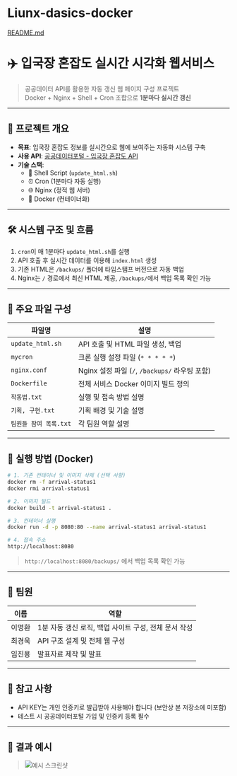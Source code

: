 # Liunx-dasics-docker

[README.md](https://github.com/user-attachments/files/20683595/README.md)
# ✈️ 입국장 혼잡도 실시간 시각화 웹서비스

> 공공데이터 API를 활용한 자동 갱신 웹 페이지 구성 프로젝트  
> Docker + Nginx + Shell + Cron 조합으로 **1분마다 실시간 갱신**

---

## 📌 프로젝트 개요

- **목표**: 입국장 혼잡도 정보를 실시간으로 웹에 보여주는 자동화 시스템 구축
- **사용 API**: [공공데이터포털 - 입국장 혼잡도 API](https://www.data.go.kr/tcs/dss/selectApiDataDetailView.do?publicDataPk=15058243)
- **기술 스택**:
  - 🐚 Shell Script (`update_html.sh`)
  - ⏰ Cron (1분마다 자동 실행)
  - 🌐 Nginx (정적 웹 서버)
  - 🐳 Docker (컨테이너화)

---

## 🛠️ 시스템 구조 및 흐름

1. `cron`이 매 1분마다 `update_html.sh`를 실행
2. API 호출 후 실시간 데이터를 이용해 `index.html` 생성
3. 기존 HTML은 `/backups/` 폴더에 타임스탬프 버전으로 자동 백업
4. Nginx는 `/` 경로에서 최신 HTML 제공, `/backups/`에서 백업 목록 확인 가능

---

## 📁 주요 파일 구성

| 파일명                | 설명 |
|------------------------|------|
| `update_html.sh`       | API 호출 및 HTML 파일 생성, 백업 |
| `mycron`               | 크론 실행 설정 파일 (`* * * * *`) |
| `nginx.conf`           | Nginx 설정 파일 (`/`, `/backups/` 라우팅 포함) |
| `Dockerfile`           | 전체 서비스 Docker 이미지 빌드 정의 |
| `작동법.txt`           | 실행 및 접속 방법 설명 |
| `기획, 구현.txt`       | 기획 배경 및 기술 설명 |
| `팀원들 참여 목록.txt` | 각 팀원 역할 설명 |

---

## 🚀 실행 방법 (Docker)

```bash
# 1. 기존 컨테이너 및 이미지 삭제 (선택 사항)
docker rm -f arrival-status1
docker rmi arrival-status1

# 2. 이미지 빌드
docker build -t arrival-status1 .

# 3. 컨테이너 실행
docker run -d -p 8080:80 --name arrival-status1 arrival-status1

# 4. 접속 주소
http://localhost:8080
```

> `http://localhost:8080/backups/` 에서 백업 목록 확인 가능

---

## 👥 팀원

| 이름     | 역할 |
|----------|------|
| 이명환 | 1분 자동 갱신 로직, 백업 사이트 구성, 전체 문서 작성 |
| 최경욱 | API 구조 설계 및 전체 웹 구성 |
| 임진용 | 발표자료 제작 및 발표 |

---

## 📝 참고 사항

- API KEY는 개인 인증키로 발급받아 사용해야 합니다 (보안상 본 저장소에 미포함)
- 테스트 시 공공데이터포털 가입 및 인증키 등록 필수

---

## 📌 결과 예시

> ![예시 스크린샷](https://user-images.githubusercontent.com/your-image-url/preview.png)

